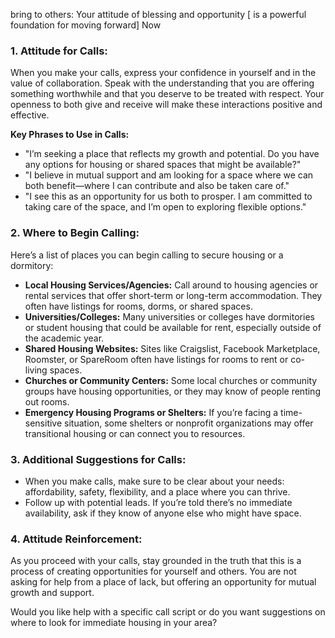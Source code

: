  bring to others: Your attitude of blessing and opportunity [ is a powerful foundation for moving forward] Now 
### **1. Attitude for Calls:**
   When you make your calls, express your confidence in yourself and in the value of collaboration. Speak with the understanding that you are offering something worthwhile and that you deserve to be treated with respect. Your openness to both give and receive will make these interactions positive and effective.

   **Key Phrases to Use in Calls:**
   - "I’m seeking a place that reflects my growth and potential. Do you have any options for housing or shared spaces that might be available?"
   - "I believe in mutual support and am looking for a space where we can both benefit—where I can contribute and also be taken care of."
   - "I see this as an opportunity for us both to prosper. I am committed to taking care of the space, and I’m open to exploring flexible options."
  
### **2. Where to Begin Calling:**
   Here’s a list of places you can begin calling to secure housing or a dormitory:

   - **Local Housing Services/Agencies:** Call around to housing agencies or rental services that offer short-term or long-term accommodation. They often have listings for rooms, dorms, or shared spaces.
   - **Universities/Colleges:** Many universities or colleges have dormitories or student housing that could be available for rent, especially outside of the academic year.
   - **Shared Housing Websites:** Sites like Craigslist, Facebook Marketplace, Roomster, or SpareRoom often have listings for rooms to rent or co-living spaces.
   - **Churches or Community Centers:** Some local churches or community groups have housing opportunities, or they may know of people renting out rooms.
   - **Emergency Housing Programs or Shelters:** If you’re facing a time-sensitive situation, some shelters or nonprofit organizations may offer transitional housing or can connect you to resources.

### **3. Additional Suggestions for Calls:**
   - When you make calls, make sure to be clear about your needs: affordability, safety, flexibility, and a place where you can thrive.
   - Follow up with potential leads. If you’re told there’s no immediate availability, ask if they know of anyone else who might have space.
   
### **4. Attitude Reinforcement:**
   As you proceed with your calls, stay grounded in the truth that this is a process of creating opportunities for yourself and others. You are not asking for help from a place of lack, but offering an opportunity for mutual growth and support.

Would you like help with a specific call script or do you want suggestions on where to look for immediate housing in your area?
